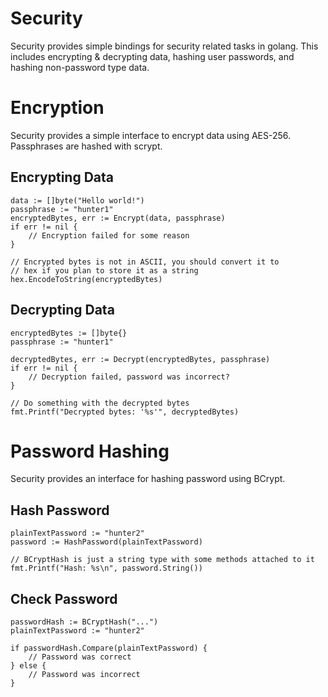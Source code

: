 # Security

Security provides simple bindings for security related tasks
in golang. This includes encrypting & decrypting data, hashing user passwords,
and hashing non-password type data.

# Encryption

Security provides a simple interface to encrypt data using AES-256. Passphrases are hashed with scrypt.

## Encrypting Data

```golang
data := []byte("Hello world!")
passphrase := "hunter1"
encryptedBytes, err := Encrypt(data, passphrase)
if err != nil {
    // Encryption failed for some reason
}

// Encrypted bytes is not in ASCII, you should convert it to
// hex if you plan to store it as a string
hex.EncodeToString(encryptedBytes)
```

## Decrypting Data

```golang
encryptedBytes := []byte{}
passphrase := "hunter1"

decryptedBytes, err := Decrypt(encryptedBytes, passphrase)
if err != nil {
    // Decryption failed, password was incorrect?
}

// Do something with the decrypted bytes
fmt.Printf("Decrypted bytes: '%s'", decryptedBytes)
```

# Password Hashing

Security provides an interface for hashing password using BCrypt.

## Hash Password

```golang
plainTextPassword := "hunter2"
password := HashPassword(plainTextPassword)

// BCryptHash is just a string type with some methods attached to it
fmt.Printf("Hash: %s\n", password.String())
```

## Check Password

```golang
passwordHash := BCryptHash("...")
plainTextPassword := "hunter2"

if passwordHash.Compare(plainTextPassword) {
    // Password was correct
} else {
    // Password was incorrect
}
```
